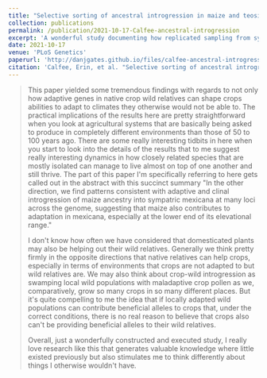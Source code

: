 ```yaml
---
title: "Selective sorting of ancestral introgression in maize and teosinte along an elevational cline."
collection: publications
permalink: /publication/2021-10-17-Calfee-ancestral-introgression
excerpt: 'A wonderful study documenting how replicated sampling from sympatric species along a cline can tease out repeatable patterns of introgression and adaptation, '
date: 2021-10-17
venue: 'PLoS Genetics'
paperurl: 'http://danjgates.github.io/files/calfee-ancestral-introgression.pdf'
citation: 'Calfee, Erin, et al. "Selective sorting of ancestral introgression in maize and teosinte along an elevational cline." <i>PLoS genetics</i> 17.10 (2021): e1009810.'
---
```


>This paper yielded some tremendous findings with regards to not only how adaptive genes in native crop wild relatives can shape crops abilities to adapt to climates they otherwise would not be able to.
The practical implications of the results here are pretty straightforward when you look at agricultural systems that are basically being asked to produce in completely different environments than those of 50 to 100 years ago. 
There are some really interesting tidbits in here when you start to look into the details of the results that to me suggest really interesting dynamics in how closely related species that are mostly isolated can manage to live almost on top of one another and still thrive.
The part of this paper I'm specifically referring to here gets called out in the abstract with this succinct summary "In the other direction, we find patterns consistent with adaptive and clinal introgression of maize ancestry into sympatric mexicana at many loci across the genome, suggesting that maize also contributes to adaptation in mexicana, especially at the lower end of its elevational range."
>
>I don't know how often we have considered that domesticated plants may also be helping out their wild relatives. 
Generally we think pretty firmly in the opposite directions that native relatives can help crops, especially in terms of environments that crops are not adapted to but wild relatives are.
We may also think about crop-wild introgression as swamping local wild populations with maladaptive crop pollen as we, comparatively, grow so many crops in so many different places.
But it's quite compelling to me the idea that if locally adapted wild populations can contribute beneficial alleles to crops that, under the correct conditions, there is no real reason to believe that crops also can't be providing beneficial alleles to their wild relatives.
>
>Overall, just a wonderfully constructed and executed study, I really love research like this that generates valuable knowledge where little existed previously but also stimulates me to think differently about things I otherwise wouldn't have.


